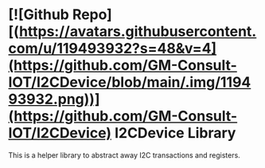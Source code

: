 # [![Github Repo][(https://avatars.githubusercontent.com/u/119493932?s=48&v=4](https://github.com/GM-Consult-IOT/I2CDevice/blob/main/.img/119493932.png))](https://github.com/GM-Consult-IOT/I2CDevice)  I2CDevice Library


This is a helper library to abstract away I2C transactions and registers.